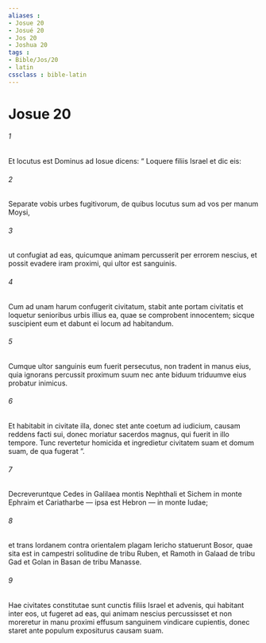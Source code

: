 ```yaml
---
aliases : 
- Josue 20
- Josué 20
- Jos 20
- Joshua 20
tags : 
- Bible/Jos/20
- latin
cssclass : bible-latin
---
```


# Josue 20

###### 1
Et locutus est Dominus ad Iosue dicens: “ Loquere filiis Israel et dic eis: 
###### 2
Separate vobis urbes fugitivorum, de quibus locutus sum ad vos per manum Moysi, 
###### 3
ut confugiat ad eas, quicumque animam percusserit per errorem nescius, et possit evadere iram proximi, qui ultor est sanguinis. 
###### 4
Cum ad unam harum confugerit civitatum, stabit ante portam civitatis et loquetur senioribus urbis illius ea, quae se comprobent innocentem; sicque suscipient eum et dabunt ei locum ad habitandum. 
###### 5
Cumque ultor sanguinis eum fuerit persecutus, non tradent in manus eius, quia ignorans percussit proximum suum nec ante biduum triduumve eius probatur inimicus. 
###### 6
Et habitabit in civitate illa, donec stet ante coetum ad iudicium, causam reddens facti sui, donec moriatur sacerdos magnus, qui fuerit in illo tempore. Tunc revertetur homicida et ingredietur civitatem suam et domum suam, de qua fugerat ”.
###### 7
Decreveruntque Cedes in Galilaea montis Nephthali et Sichem in monte Ephraim et Cariatharbe — ipsa est Hebron — in monte Iudae; 
###### 8
et trans Iordanem contra orientalem plagam Iericho statuerunt Bosor, quae sita est in campestri solitudine de tribu Ruben, et Ramoth in Galaad de tribu Gad et Golan in Basan de tribu Manasse.
###### 9
Hae civitates constitutae sunt cunctis filiis Israel et advenis, qui habitant inter eos, ut fugeret ad eas, qui animam nescius percussisset et non moreretur in manu proximi effusum sanguinem vindicare cupientis, donec staret ante populum expositurus causam suam.
